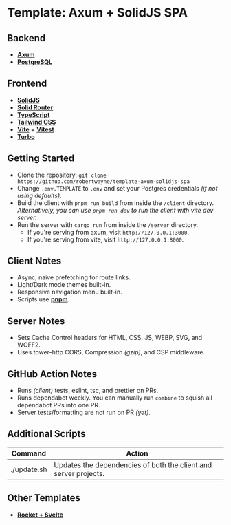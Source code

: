 # Template: Axum + SolidJS SPA

## Backend

- __[Axum](https://github.com/tokio-rs/axum)__
- __[PostgreSQL](https://www.postgresql.org)__

## Frontend

- __[SolidJS](https://github.com/solidjs/solid)__
- __[Solid Router](https://github.com/solidjs/solid-router)__
- __[TypeScript](https://www.typescriptlang.org)__
- __[Tailwind CSS](https://tailwindcss.com)__
- __[Vite](https://vitejs.dev/)__ + __[Vitest](https://vitest.dev/)__
- __[Turbo](https://github.com/vercel/turbo)__

## Getting Started

- Clone the repository: `git clone
   https://github.com/robertwayne/template-axum-solidjs-spa`
- Change `.env.TEMPLATE` to `.env` and set your Postgres credentials _(if not
   using defaults)_.
- Build the client with `pnpm run build` from inside the `/client` directory.
   _Alternatively, you can use `pnpm run dev` to run the client with vite dev
   server._
- Run the server with `cargo run` from inside the `/server` directory.
  - If you're serving from axum, visit `http://127.0.0.1:3000`.
  - If you're serving from vite, visit `http://127.0.0.1:8000`.

## Client Notes

- Async, naive prefetching for route links.
- Light/Dark mode themes built-in.
- Responsive navigation menu built-in.
- Scripts use __[pnpm](https://github.com/pnpm/pnpm)__.

## Server Notes

- Sets Cache Control headers for HTML, CSS, JS, WEBP, SVG, and WOFF2.
- Uses tower-http CORS, Compression _(gzip)_, and CSP middleware.

## GitHub Action Notes

- Runs _(client)_ tests, eslint, tsc, and prettier on PRs.
- Runs dependabot weekly. You can manually run `combine` to squish all
  dependabot PRs into one PR.
- Server tests/formatting are not run on PR _(yet)_.

## Additional Scripts

| Command | Action |
|---------|--------|
| ./update.sh | Updates the dependencies of both the client and server projects. |

## Other Templates

- __[Rocket + Svelte](https://github.com/robertwayne/template-rocket-svelte-spa)__
